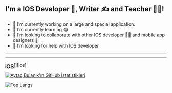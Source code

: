 ## I'm a IOS Developer 🚀, Writer ✍ and Teacher 👨‍🎓!
- 🔭 I’m currently working on a large and special application.
- 🌱 I’m currently learning 😂
- 👯 I’m looking to collaborate with other IOS developer 👩‍💻 and mobile app designers 🎨
- 🤔 I’m looking for help with IOS developer
---------------------------------------------------
[linkedin]: https://www.linkedin.com/in/ayta%C3%A7-bulanik-4945901b3
[gmail]: mailto:aytacbulanik@hotmail.com

---------------------------------------------------
[<img align="left" alt="Ios" width="26px" src="https://raw.githubusercontent.com/github/explore/cebd63002168a05a6a642f309227eefeccd92950/topics/ios/ios.png" />][ios]

[![Aytaç Bulanık'ın GitHub İstatistikleri](https://github-readme-stats.vercel.app/api?username=aytacbulanik&count_private=true&show_icons=true&theme=radical)](https://github.com/aytacbulanik/github-readme-stats)

[![Top Langs](https://github-readme-stats.vercel.app/api/top-langs/?username=aytacbulanik&layout=compact)](https://github.com/aytacbulanik/github-readme-stats)
